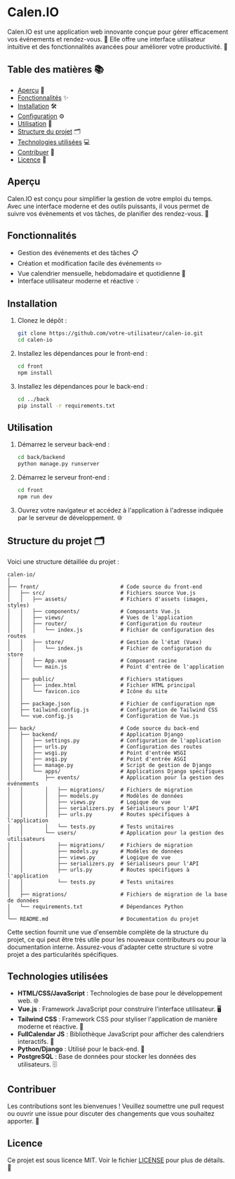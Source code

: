 # Calen.IO

Calen.IO est une application web innovante conçue pour gérer efficacement vos événements et rendez-vous. 📅 Elle offre une interface utilisateur intuitive et des fonctionnalités avancées pour améliorer votre productivité. 🚀

## Table des matières 📚

- [Aperçu](#aperçu) 👀
- [Fonctionnalités](#fonctionnalités) ✨
- [Installation](#installation) 🛠️
- [Configuration](#configuration) ⚙️
- [Utilisation](#utilisation) 📖
- [Structure du projet](#structure-du-projet) 🗂️
- [Technologies utilisées](#technologies-utilisées) 💻
- [Contribuer](#contribuer) 🤝
- [Licence](#licence) 📜

## Aperçu

Calen.IO est conçu pour simplifier la gestion de votre emploi du temps. Avec une interface moderne et des outils puissants, il vous permet de suivre vos évènements et vos tâches, de planifier des rendez-vous. 🔔

## Fonctionnalités

- Gestion des événements et des tâches 📋
- Création et modification facile des événements ✏️
- Vue calendrier mensuelle, hebdomadaire et quotidienne 📆
- Interface utilisateur moderne et réactive 💡

## Installation

1. Clonez le dépôt :

   ```bash
   git clone https://github.com/votre-utilisateur/calen-io.git
   cd calen-io
   ```

2. Installez les dépendances pour le front-end :

   ```bash
   cd front
   npm install
   ```

3. Installez les dépendances pour le back-end :
   ```bash
   cd ../back
   pip install -r requirements.txt
   ```

## Utilisation

1. Démarrez le serveur back-end :

   ```bash
   cd back/backend
   python manage.py runserver
   ```

2. Démarrez le serveur front-end :

   ```bash
   cd front
   npm run dev
   ```

3. Ouvrez votre navigateur et accédez à l'application à l'adresse indiquée par le serveur de développement. 🌐

## Structure du projet 🗂️

Voici une structure détaillée du projet :

```
calen-io/
│
├── front/                          # Code source du front-end
│   ├── src/                        # Fichiers source Vue.js
│   │   ├── assets/                 # Fichiers d'assets (images, styles)
│   │   ├── components/             # Composants Vue.js
│   │   ├── views/                  # Vues de l'application
│   │   ├── router/                 # Configuration du routeur
│   │   │   └── index.js            # Fichier de configuration des routes
│   │   ├── store/                  # Gestion de l'état (Vuex)
│   │   │   └── index.js            # Fichier de configuration du store
│   │   ├── App.vue                 # Composant racine
│   │   └── main.js                 # Point d'entrée de l'application
│   │
│   ├── public/                     # Fichiers statiques
│   │   ├── index.html              # Fichier HTML principal
│   │   └── favicon.ico             # Icône du site
│   │
│   ├── package.json                # Fichier de configuration npm
│   ├── tailwind.config.js          # Configuration de Tailwind CSS
│   └── vue.config.js               # Configuration de Vue.js
│
├── back/                           # Code source du back-end
│   ├── backend/                    # Application Django
│   │   ├── settings.py             # Configuration de l'application
│   │   ├── urls.py                 # Configuration des routes
│   │   ├── wsgi.py                 # Point d'entrée WSGI
│   │   ├── asgi.py                 # Point d'entrée ASGI
│   │   ├── manage.py               # Script de gestion de Django
│   │   └── apps/                   # Applications Django spécifiques
│   │       ├── events/             # Application pour la gestion des événements
│   │       │   ├── migrations/     # Fichiers de migration
│   │       │   ├── models.py       # Modèles de données
│   │       │   ├── views.py        # Logique de vue
│   │       │   ├── serializers.py  # Sérialiseurs pour l'API
│   │       │   ├── urls.py         # Routes spécifiques à l'application
│   │       │   └── tests.py        # Tests unitaires
│   │       └── users/              # Application pour la gestion des utilisateurs
│   │           ├── migrations/     # Fichiers de migration
│   │           ├── models.py       # Modèles de données
│   │           ├── views.py        # Logique de vue
│   │           ├── serializers.py  # Sérialiseurs pour l'API
│   │           ├── urls.py         # Routes spécifiques à l'application
│   │           └── tests.py        # Tests unitaires
│   │
│   ├── migrations/                 # Fichiers de migration de la base de données
│   └── requirements.txt            # Dépendances Python
│
└── README.md                       # Documentation du projet
```

Cette section fournit une vue d'ensemble complète de la structure du projet, ce qui peut être très utile pour les nouveaux contributeurs ou pour la documentation interne. Assurez-vous d'adapter cette structure si votre projet a des particularités spécifiques.

## Technologies utilisées

- **HTML/CSS/JavaScript** : Technologies de base pour le développement web. 🌐
- **Vue.js** : Framework JavaScript pour construire l'interface utilisateur. 🖥️
- **Tailwind CSS** : Framework CSS pour styliser l'application de manière moderne et réactive. 🎨
- **FullCalendar JS** : Bibliothèque JavaScript pour afficher des calendriers interactifs. 📅
- **Python/Django** : Utilisé pour le back-end. 🐍
- **PostgreSQL** : Base de données pour stocker les données des utilisateurs. 🗄️

## Contribuer

Les contributions sont les bienvenues ! Veuillez soumettre une pull request ou ouvrir une issue pour discuter des changements que vous souhaitez apporter. 🙌

## Licence

Ce projet est sous licence MIT. Voir le fichier [LICENSE](LICENSE) pour plus de détails. 📄
